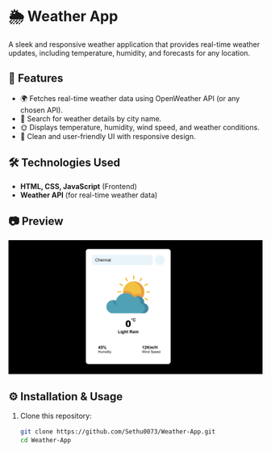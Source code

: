 # 🌦️ Weather App  

A sleek and responsive weather application that provides real-time weather updates, including temperature, humidity, and forecasts for any location.  

## 🚀 Features  
- 🌍 Fetches real-time weather data using OpenWeather API (or any chosen API).  
- 📍 Search for weather details by city name.  
- 🌞 Displays temperature, humidity, wind speed, and weather conditions.  
- 🎨 Clean and user-friendly UI with responsive design.  

## 🛠️ Technologies Used  
- **HTML, CSS, JavaScript** (Frontend)  
- **Weather API** (for real-time weather data)  

## 📷 Preview  
![Weather App Preview](https://github.com/Sethu0073/Weather-App/blob/main/overview.png?raw=true)

## ⚙️ Installation & Usage  
1. Clone this repository:  
   ```sh
   git clone https://github.com/Sethu0073/Weather-App.git
   cd Weather-App
